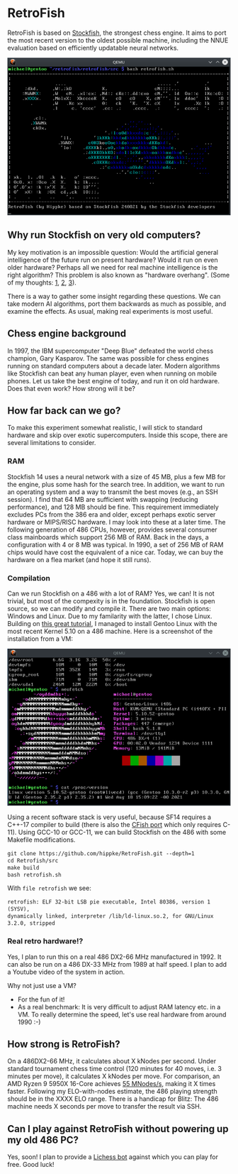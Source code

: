 # RetroFish

RetroFish is based on [Stockfish](https://stockfishchess.org), the strongest chess engine. It aims to port the most recent version to the oldest possible machine, including the NNUE evaluation based on efficiently updatable neural networks.

![image](https://raw.githubusercontent.com/hippke/RetroFish/master/docs/logo.png)

## Why run Stockfish on very old computers?
My key motivation is an impossible question: Would the artificial general intelligence of the future run on present hardware? Would it run on even older hardware? Perhaps all we need for real machine intelligence is the right algorithm? This problem is also known as "hardware overhang". (Some of my thoughts: [1](https://www.lesswrong.com/posts/75dnjiD8kv2khe9eQ/measuring-hardware-overhang), [2](https://www.lesswrong.com/posts/75dnjiD8kv2khe9eQ/measuring-hardware-overhang), [3](https://www.lesswrong.com/posts/J6gktpSgYoyq5q3Au/benchmarking-an-old-chess-engine-on-new-hardware)).

There is a way to gather some insight regarding these questions. We can take modern AI algorithms, port them backwards as much as possible, and examine the effects. As usual, making real experiments is most useful. 

## Chess engine background

In 1997, the IBM supercomputer "Deep Blue" defeated the world chess champion, Gary Kasparov. The same was possible for chess engines running on standard computers about a decade later. Modern algorithms like Stockfish can beat any human player, even when running on mobile phones. Let us take the best engine of today, and run it on old hardware. Does that even work? How strong will it be?

## How far back can we go?
To make this experiment somewhat realistic, I will stick to standard hardware and skip over exotic supercomputers. Inside this scope, there are several limitations to consider. 

### RAM
Stockfish 14 uses a neural network with a size of 45 MB, plus a few MB for the engine, plus some hash for the search tree. In addition, we want to run an operating system and a way to transmit the best moves (e.g., an SSH session). I find that 64 MB are sufficient with swapping (reducing performance), and 128 MB should be fine. This requirement immediately excludes PCs from the 386 era and older, except perhaps exotic server hardware or MIPS/RISC hardware. I may look into these at a later time. The following generation of 486 CPUs, however, provides several consumer class mainboards which support 256 MB of RAM. Back in the days, a configuration with 4 or 8 MB was typical. In 1990, a set of 256 MB of RAM chips would have cost the equivalent of a nice car. Today, we can buy the hardware on a flea market (and hope it still runs).

### Compilation
Can we run Stockfish on a 486 with a lot of RAM? Yes, we can! It is not trivial, but most of the compexity is in the foundation. Stockfish is open source, so we can modify and compile it. There are two main options: Windows and Linux. Due to my familarity with the latter, I chose Linux. Building on [this great tutorial](https://github.com/yeokm1/gentoo-on-486), I managed to install Gentoo Linux with the most recent Kernel 5.10 on a 486 machine. Here is a screenshot of the installation from a VM:

![image](https://raw.githubusercontent.com/hippke/RetroFish/master/docs/qemu.png)

Using a recent software stack is very useful, because SF14 requires a C++-17 compiler to build (there is also the [CFish port](https://github.com/syzygy1/Cfish) which only requires C-11). Using GCC-10 or GCC-11, we can build Stockfish on the 486 with some Makefile modifications.

```
git clone https://github.com/hippke/RetroFish.git --depth=1
cd Retrofish/src
make build
bash retrofish.sh
```

With `file retrofish` we see:

```
retrofish: ELF 32-bit LSB pie executable, Intel 80386, version 1 (SYSV), 
dynamically linked, interpreter /lib/ld-linux.so.2, for GNU/Linux 3.2.0, stripped
```


### Real retro hardware!?
Yes, I plan to run this on a real 486 DX2-66 MHz manufactured in 1992. It can also be run on a 486 DX-33 MHz from 1989 at half speed. I plan to add a Youtube video of the system in action. 

Why not just use a VM?
- For the fun of it!
- As a real benchmark: It is very difficult to adjust RAM latency etc. in a VM. To really determine the speed, let's use real hardware from around 1990 :-)


## How strong is RetroFish?
On a 486DX2-66 MHz, it calculates about X kNodes per second. Under standard tournament chess time control (120 minutes for 40 moves, i.e. 3 minutes per move), it calculates X kNodes per move. For comparison, an AMD Ryzen 9 5950X 16-Core achieves [55 MNodes/s](https://openbenchmarking.org/test/pts/stockfish-1.0.0), making it X times faster. 
Following my ELO-with-nodes estimate, the 486 playing strength should be in the XXXX ELO range. There is a handicap for Blitz: The 486 machine needs X seconds per move to transfer the result via SSH.

## Can I play against RetroFish without powering up my old 486 PC?

Yes, soon! I plan to provide a [Lichess bot](https://lichess.org/player/bots) against which you can play for free. Good luck!

